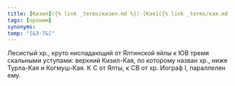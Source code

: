 ```yaml
---
title: [Кизил]({% link _terms/кизил.md %})-[Кая]({% link _terms/кая.md %}) I
tags: [ороним]
synonyms:
temp: "[&З-7&]"
---
```


Лесистый хр., круто ниспадающий от Ялтинской яйлы к ЮВ тремя скальными уступами:
верхний Кизил-Кая, по которому назван хр., ниже Турла-Кая и Когмуш-Кая. К С от
Ялты, к СВ от хр. Иограф I, параллелен ему.
